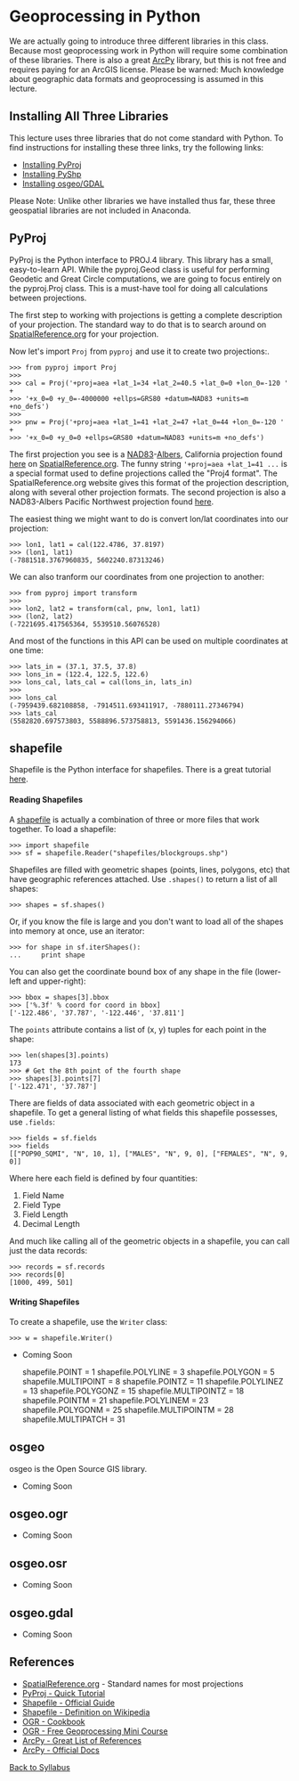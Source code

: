# Geoprocessing in Python

We are actually going to introduce three different libraries in this class. Because most geoprocessing work in Python will require some combination of these libraries. There is also a great [ArcPy](http://help.arcgis.com/en/arcgisdesktop/10.0/help/index.html#//000v00000001000000) library, but this is not free and requires paying for an ArcGIS license. Please be warned: Much knowledge about geographic data formats and geoprocessing is assumed in this lecture.

## Installing All Three Libraries

This lecture uses three libraries that do not come standard with Python. To find instructions for installing these three links, try the following links:

 * [Installing PyProj](https://github.com/jswhit/pyproj)
 * [Installing PyShp](https://code.google.com/p/pyshp/)
 * [Installing osgeo/GDAL](https://pypi.python.org/pypi/GDAL/)

Please Note: Unlike other libraries we have installed thus far, these three geospatial libraries are not included in Anaconda.

## PyProj

PyProj is the Python interface to PROJ.4 library. This library has a small, easy-to-learn API. While the pyproj.Geod class is useful for performing Geodetic and Great Circle computations, we are going to focus entirely on the pyproj.Proj class. This is a must-have tool for doing all calculations between projections.

The first step to working with projections is getting a complete description of your projection. The standard way to do that is to search around on [SpatialReference.org](http://spatialreference.org/) for your projection.

Now let's import `Proj` from `pyproj` and use it to create two projections:.

    >>> from pyproj import Proj
    >>>
    >>> cal = Proj('+proj=aea +lat_1=34 +lat_2=40.5 +lat_0=0 +lon_0=-120 ' +
    >>> '+x_0=0 +y_0=-4000000 +ellps=GRS80 +datum=NAD83 +units=m +no_defs')
    >>>
    >>> pnw = Proj('+proj=aea +lat_1=41 +lat_2=47 +lat_0=44 +lon_0=-120 ' +
    >>> '+x_0=0 +y_0=0 +ellps=GRS80 +datum=NAD83 +units=m +no_defs')

The first projection you see is a [NAD83](https://en.wikipedia.org/wiki/North_American_Datum#North_American_Datum_of_1983)-[Albers](https://en.wikipedia.org/wiki/Albers_projection), California projection found [here](http://spatialreference.org/ref/sr-org/10/) on [SpatialReference.org](http://spatialreference.org/). The funny string `'+proj=aea +lat_1=41 ...` is a special format used to define projections called the "Proj4 format". The SpatialReference.org website gives this format of the projection description, along with several other projection formats. The second projection is also a NAD83-Albers Pacific Northwest projection found [here](http://spatialreference.org/ref/sr-org/7260/).

The easiest thing we might want to do is convert lon/lat coordinates into our projection:

    >>> lon1, lat1 = cal(122.4786, 37.8197)
    >>> (lon1, lat1)
    (-7881518.3767960835, 5602240.87313246)

We can also tranform our coordinates from one projection to another:

    >>> from pyproj import transform
    >>>
    >>> lon2, lat2 = transform(cal, pnw, lon1, lat1)
    >>> (lon2, lat2)
    (-7221695.417565364, 5539510.56076528)

And most of the functions in this API can be used on multiple coordinates at one time:

    >>> lats_in = (37.1, 37.5, 37.8)
    >>> lons_in = (122.4, 122.5, 122.6)
    >>> lons_cal, lats_cal = cal(lons_in, lats_in)
    >>>
    >>> lons_cal
    (-7959439.682108858, -7914511.693411917, -7880111.27346794)
    >>> lats_cal
    (5582820.697573803, 5588896.573758813, 5591436.156294066)

## shapefile

Shapefile is the Python interface for shapefiles. There is a great tutorial [here](https://github.com/GeospatialPython/pyshp).

#### Reading Shapefiles

A [shapefile](https://en.wikipedia.org/wiki/Shapefile) is actually a combination of three or more files that work together. To load a shapefile:

    >>> import shapefile
    >>> sf = shapefile.Reader("shapefiles/blockgroups.shp")

Shapefiles are filled with geometric shapes (points, lines, polygons, etc) that have geographic references attached. Use `.shapes()` to return a list of all shapes:

    >>> shapes = sf.shapes()

Or, if you know the file is large and you don't want to load all of the shapes into memory at once, use an iterator:

    >>> for shape in sf.iterShapes():
    ...     print shape

You can also get the coordinate bound box of any shape in the file (lower-left and upper-right):

    >>> bbox = shapes[3].bbox
    >>> ['%.3f' % coord for coord in bbox]
    ['-122.486', '37.787', '-122.446', '37.811']

The `points` attribute contains a list of (x, y) tuples for each point in the shape:

    >>> len(shapes[3].points)
    173
    >>> # Get the 8th point of the fourth shape
    >>> shapes[3].points[7]
    ['-122.471', '37.787']

There are fields of data associated with each geometric object in a shapefile. To get a general listing of what fields this shapefile possesses, use `.fields`:

    >>> fields = sf.fields
    >>> fields
    [["POP90_SQMI", "N", 10, 1], ["MALES", "N", 9, 0], ["FEMALES", "N", 9, 0]]

Where here each field is defined by four quantities:

 1. Field Name
 2. Field Type
 3. Field Length
 4. Decimal Length

And much like calling all of the geometric objects in a shapefile, you can call just the data records:

    >>> records = sf.records
    >>> records[0]
    [1000, 499, 501]

#### Writing Shapefiles

To create a shapefile, use the `Writer` class:

    >>> w = shapefile.Writer()

 * Coming Soon


    shapefile.POINT = 1
    shapefile.POLYLINE = 3
    shapefile.POLYGON = 5
    shapefile.MULTIPOINT = 8
    shapefile.POINTZ = 11
    shapefile.POLYLINEZ = 13
    shapefile.POLYGONZ = 15
    shapefile.MULTIPOINTZ = 18
    shapefile.POINTM = 21
    shapefile.POLYLINEM = 23
    shapefile.POLYGONM = 25
    shapefile.MULTIPOINTM = 28
    shapefile.MULTIPATCH = 31


## osgeo

osgeo is the Open Source GIS library.

 * Coming Soon

## osgeo.ogr

 * Coming Soon

## osgeo.osr

 * Coming Soon

## osgeo.gdal

 * Coming Soon

## References

 * [SpatialReference.org](http://spatialreference.org/) - Standard names for most projections
 * [PyProj - Quick Tutorial](http://jswhit.github.io/pyproj/)
 * [Shapefile - Official Guide](https://github.com/GeospatialPython/pyshp)
 * [Shapefile - Definition on Wikipedia](https://en.wikipedia.org/wiki/Shapefile)
 * [OGR - Cookbook](https://pcjericks.github.io/py-gdalogr-cookbook/)
 * [OGR - Free Geoprocessing Mini Course](http://www.gis.usu.edu/~chrisg/python/2009/)
 * [ArcPy - Great List of References](http://gis.stackexchange.com/questions/53816/what-are-some-resources-for-learning-arcpy)
 * [ArcPy - Official Docs](http://help.arcgis.com/en/arcgisdesktop/10.0/help/index.html#/A_quick_tour_of_ArcPy/000v00000001000000/)

[Back to Syllabus](../../README.md)
